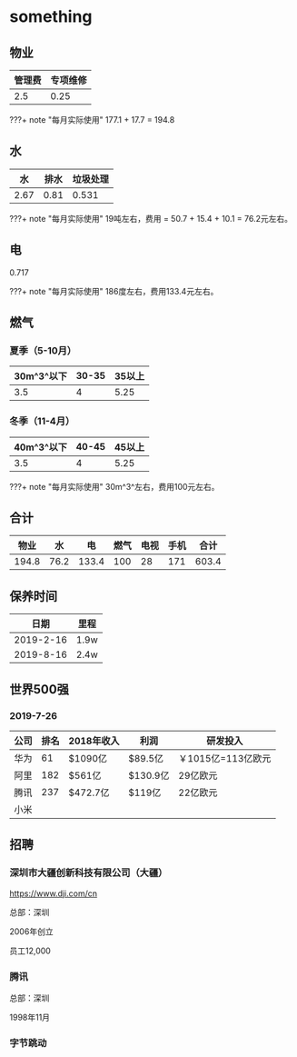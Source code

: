 # something

## 物业

管理费 | 专项维修
--- | ---
2.5 | 0.25

???+ note "每月实际使用"
    177.1 + 17.7 = 194.8


## 水

水 | 排水 | 垃圾处理
--- | --- | ---
2.67 | 0.81 | 0.531

???+ note "每月实际使用"
    19吨左右，费用 = 50.7 + 15.4 + 10.1 = 76.2元左右。


## 电

0.717

???+ note "每月实际使用"
    186度左右，费用133.4元左右。


## 燃气

### 夏季（5-10月）

30m^3^以下 | 30-35 | 35以上
--- | --- | ---
3.5 | 4 | 5.25

### 冬季（11-4月）

40m^3^以下 | 40-45 | 45以上
--- | --- | ---
3.5 | 4 | 5.25

???+ note "每月实际使用"
    30m^3^左右，费用100元左右。


## 合计

物业 | 水 | 电 | 燃气 | 电视 | 手机 | 合计
--- | ---| --- | --- | --- | --- | ---
194.8 | 76.2 | 133.4 | 100 | 28 | 171 | 603.4


## 保养时间

日期 | 里程
--- | ---
2019-2-16 | 1.9w
2019-8-16 | 2.4w


## 世界500强

### 2019-7-26

公司 | 排名 | 2018年收入 | 利润 | 研发投入
--- | --- | --- | --- | ---
华为 | 61 | $1090亿 | $89.5亿 | ￥1015亿=113亿欧元
阿里 | 182 | $561亿 | $130.9亿 | 29亿欧元
腾讯 | 237 | $472.7亿 | $119亿 | 22亿欧元
小米 | | | |


## 招聘

### 深圳市大疆创新科技有限公司（大疆）

<https://www.dji.com/cn>

总部：深圳

2006年创立

员工12,000

### 腾讯

总部：深圳

1998年11月

### 字节跳动
